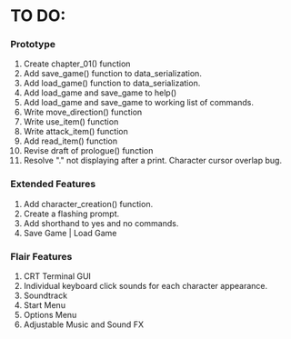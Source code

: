 # TO DO:

### Prototype
1. Create chapter_01() function
2. Add save_game() function to data_serialization.
3. Add load_game() function to data_serialization.
4. Add load_game and save_game to help()
5. Add load_game and save_game to working list of commands.
6. Write move_direction() function
7. Write use_item() function
8. Write attack_item() function
9. Add read_item() function
10. Revise draft of prologue() function
11. Resolve "." not displaying after a print. Character cursor overlap bug.

### Extended Features
1. Add character_creation() function.
2. Create a flashing prompt.
3. Add shorthand to yes and no commands.
4. Save Game | Load Game

### Flair Features
1. CRT Terminal GUI
2. Individual keyboard click sounds for each character appearance.
3. Soundtrack
4. Start Menu
5. Options Menu
6. Adjustable Music and Sound FX